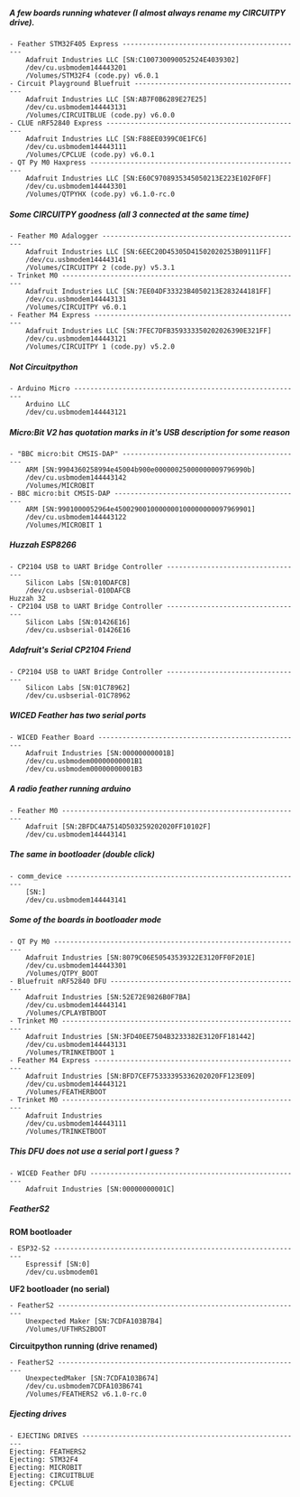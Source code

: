 ##### A few boards running whatever (I almost always rename my CIRCUITPY drive).
```
- Feather STM32F405 Express ---------------------------------------------
	Adafruit Industries LLC [SN:C100730090052524E4039302]
	/dev/cu.usbmodem144443201
	/Volumes/STM32F4 (code.py) v6.0.1
- Circuit Playground Bluefruit ------------------------------------------
	Adafruit Industries LLC [SN:AB7F0B6289E27E25]
	/dev/cu.usbmodem144443131
	/Volumes/CIRCUITBLUE (code.py) v6.0.0
- CLUE nRF52840 Express -------------------------------------------------
	Adafruit Industries LLC [SN:F88EE0399C0E1FC6]
	/dev/cu.usbmodem144443111
	/Volumes/CPCLUE (code.py) v6.0.1
- QT Py M0 Haxpress -----------------------------------------------------
	Adafruit Industries LLC [SN:E60C9708935345050213E223E102F0FF]
	/dev/cu.usbmodem144443301
	/Volumes/QTPYHX (code.py) v6.1.0-rc.0
```
##### Some CIRCUITPY goodness (all 3 connected at the same time)
```
- Feather M0 Adalogger --------------------------------------------------
	Adafruit Industries LLC [SN:6EEC20D45305D41502020253B09111FF]
	/dev/cu.usbmodem144443141
	/Volumes/CIRCUITPY 2 (code.py) v5.3.1
- Trinket M0 ------------------------------------------------------------
	Adafruit Industries LLC [SN:7EE04DF33323B4050213E283244181FF]
	/dev/cu.usbmodem144443131
	/Volumes/CIRCUITPY v6.0.1
- Feather M4 Express ----------------------------------------------------
	Adafruit Industries LLC [SN:7FEC7DFB359333350202026390E321FF]
	/dev/cu.usbmodem144443121
	/Volumes/CIRCUITPY 1 (code.py) v5.2.0
```
##### Not Circuitpython
```
- Arduino Micro ---------------------------------------------------------
	Arduino LLC
	/dev/cu.usbmodem144443121
```
##### Micro:Bit V2 has quotation marks in it's USB description for some reason
```
- "BBC micro:bit CMSIS-DAP" ---------------------------------------------
	ARM [SN:9904360258994e45004b900e00000025000000009796990b]
	/dev/cu.usbmodem144443142
	/Volumes/MICROBIT
- BBC micro:bit CMSIS-DAP -----------------------------------------------
	ARM [SN:9901000052964e4500290010000000100000000097969901]
	/dev/cu.usbmodem144443122
	/Volumes/MICROBIT 1
```
##### Huzzah ESP8266
```
- CP2104 USB to UART Bridge Controller ----------------------------------
	Silicon Labs [SN:010DAFCB]
	/dev/cu.usbserial-010DAFCB
Huzzah 32
- CP2104 USB to UART Bridge Controller ----------------------------------
	Silicon Labs [SN:01426E16]
	/dev/cu.usbserial-01426E16
```
##### Adafruit's Serial CP2104 Friend
```
- CP2104 USB to UART Bridge Controller ----------------------------------
	Silicon Labs [SN:01C78962]
	/dev/cu.usbserial-01C78962
```
##### WICED Feather has two serial ports
```
- WICED Feather Board ---------------------------------------------------
	Adafruit Industries [SN:00000000001B]
	/dev/cu.usbmodem00000000001B1
	/dev/cu.usbmodem00000000001B3
```
##### A radio feather running arduino
```
- Feather M0 ------------------------------------------------------------
	Adafruit [SN:2BFDC4A7514D503259202020FF10102F]
	/dev/cu.usbmodem144443141
```
##### The same in bootloader (double click)
```
- comm_device -----------------------------------------------------------
	[SN:]
	/dev/cu.usbmodem144443141
```
##### Some of the boards in bootloader mode
```
- QT Py M0 --------------------------------------------------------------
	Adafruit Industries [SN:8079C06E50543539322E3120FF0F201E]
	/dev/cu.usbmodem144443301
	/Volumes/QTPY_BOOT
- Bluefruit nRF52840 DFU ------------------------------------------------
	Adafruit Industries [SN:52E72E9826B0F7BA]
	/dev/cu.usbmodem144443141
	/Volumes/CPLAYBTBOOT
- Trinket M0 ------------------------------------------------------------
	Adafruit Industries [SN:3FD40EE7504B3233382E3120FF181442]
	/dev/cu.usbmodem144443131
	/Volumes/TRINKETBOOT 1
- Feather M4 Express ----------------------------------------------------
	Adafruit Industries [SN:BFD7CEF75333395336202020FF123E09]
	/dev/cu.usbmodem144443121
	/Volumes/FEATHERBOOT
- Trinket M0 ------------------------------------------------------------
	Adafruit Industries
	/dev/cu.usbmodem144443111
	/Volumes/TRINKETBOOT
```
##### This DFU does not use a serial port I guess ?
```
- WICED Feather DFU -----------------------------------------------------
	Adafruit Industries [SN:00000000001C]
```
##### FeatherS2
**ROM bootloader**  
```
- ESP32-S2 --------------------------------------------------------------
	Espressif [SN:0]
	/dev/cu.usbmodem01
```
**UF2 bootloader (no serial)**  
```
- FeatherS2 -------------------------------------------------------------
	Unexpected Maker [SN:7CDFA103B7B4]
	/Volumes/UFTHRS2BOOT
```  
**Circuitpython running (drive renamed)**  
```
- FeatherS2 -------------------------------------------------------------
	UnexpectedMaker [SN:7CDFA103B674]
	/dev/cu.usbmodem7CDFA103B6741
	/Volumes/FEATHERS2 v6.1.0-rc.0
```
##### Ejecting drives
```
- EJECTING DRIVES -------------------------------------------------------
Ejecting: FEATHERS2
Ejecting: STM32F4
Ejecting: MICROBIT
Ejecting: CIRCUITBLUE
Ejecting: CPCLUE
```
